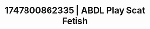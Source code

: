 ---
categories:
- Nude shadows
- Tasteful nudity
- Bukkake
- Mindful kink
- Subtle dominance
image: /assets/images/1747800862335.jpg
layout: post
seo:
  description: Featured content with artistic Scat Fetish, ABDL Play. HD images available.
  keywords: Scat Fetish, ABDL Play
  og_image: /assets/images/1747800862335.jpg
  schema_type: VisualArtwork
tags:
- ABDL Play
- '#1747800862335'
- Scat Fetish
title: 1747800862335 | ABDL Play Scat Fetish
---